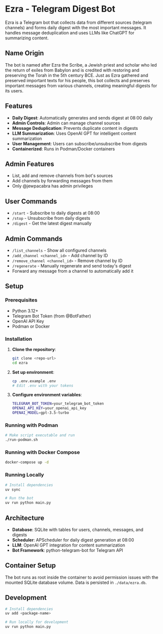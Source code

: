 # Ezra - Telegram Digest Bot

Ezra is a Telegram bot that collects data from different sources (telegram channels) and forms daily digest with the most important messages. It handles message deduplication and uses LLMs like ChatGPT for summarizing content.

## Name Origin

The bot is named after Ezra the Scribe, a Jewish priest and scholar who led the return of exiles from Babylon and is credited with restoring and preserving the Torah in the 5th century BCE. Just as Ezra gathered and preserved important texts for his people, this bot collects and preserves important messages from various channels, creating meaningful digests for its users.

## Features

- **Daily Digest**: Automatically generates and sends digest at 08:00 daily
- **Admin Controls**: Admin can manage channel sources
- **Message Deduplication**: Prevents duplicate content in digests  
- **LLM Summarization**: Uses OpenAI GPT for intelligent content summarization
- **User Management**: Users can subscribe/unsubscribe from digests
- **Containerized**: Runs in Podman/Docker containers

## Admin Features

- List, add and remove channels from bot's sources
- Add channels by forwarding messages from them
- Only @jewpacabra has admin privileges

## User Commands

- `/start` - Subscribe to daily digests at 08:00
- `/stop` - Unsubscribe from daily digests  
- `/digest` - Get the latest digest manually

## Admin Commands

- `/list_channels` - Show all configured channels
- `/add_channel <channel_id>` - Add channel by ID
- `/remove_channel <channel_id>` - Remove channel by ID
- `/regenerate` - Manually regenerate and send today's digest
- Forward any message from a channel to automatically add it

## Setup

### Prerequisites

- Python 3.12+
- Telegram Bot Token (from @BotFather)
- OpenAI API Key
- Podman or Docker

### Installation

1. **Clone the repository**:
   ```bash
   git clone <repo-url>
   cd ezra
   ```

2. **Set up environment**:
   ```bash
   cp .env.example .env
   # Edit .env with your tokens
   ```

3. **Configure environment variables**:
   ```bash
   TELEGRAM_BOT_TOKEN=your_telegram_bot_token
   OPENAI_API_KEY=your_openai_api_key
   OPENAI_MODEL=gpt-3.5-turbo
   ```

### Running with Podman

```bash
# Make script executable and run
./run-podman.sh
```

### Running with Docker Compose

```bash
docker-compose up -d
```

### Running Locally

```bash
# Install dependencies
uv sync

# Run the bot
uv run python main.py
```

## Architecture

- **Database**: SQLite with tables for users, channels, messages, and digests
- **Scheduler**: APScheduler for daily digest generation at 08:00
- **LLM**: OpenAI GPT integration for content summarization
- **Bot Framework**: python-telegram-bot for Telegram API

## Container Setup

The bot runs as root inside the container to avoid permission issues with the mounted SQLite database volume. Data is persisted in `./data/ezra.db`.

## Development

```bash
# Install dependencies
uv add <package-name>

# Run locally for development
uv run python main.py
```


